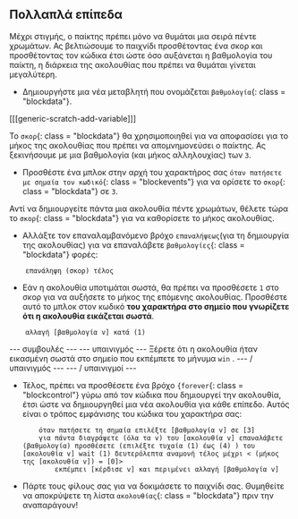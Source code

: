 ## Πολλαπλά επίπεδα

Μέχρι στιγμής, ο παίκτης πρέπει μόνο να θυμάται μια σειρά πέντε χρωμάτων. Ας βελτιώσουμε το παιχνίδι προσθέτοντας ένα σκορ και προσθέτοντας τον κώδικα έτσι ώστε όσο αυξάνεται η βαθμολογία του παίκτη, η διάρκεια της ακολουθίας που πρέπει να θυμάται γίνεται μεγαλύτερη.

+ Δημιουργήστε μια νέα μεταβλητή που ονομάζεται `βαθμολογία`{: class = "blockdata"}.

[[[generic-scratch-add-variable]]]

Το `σκορ`{: class = "blockdata"} θα χρησιμοποιηθεί για να αποφασίσει για το μήκος της ακολουθίας που πρέπει να απομνημονεύσει ο παίκτης. Ας ξεκινήσουμε με μια βαθμολογία (και μήκος αλληλουχίας) των `3`.

+ Προσθέστε ένα μπλοκ στην αρχή του χαρακτήρος σας `όταν πατήσετε με σημαία τον κωδικό`{: class = "blockevents"} για να ορίσετε το `σκορ`{: class = "blockdata"} σε `3`.

Αντί να δημιουργείτε πάντα μια ακολουθία πέντε χρωμάτων, θέλετε τώρα το `σκορ`{: class = "blockdata"} για να καθορίσετε το μήκος ακολουθίας.

+ Αλλάξτε τον επαναλαμβανόμενο βρόχο `επαναλήψεως`(για τη δημιουργία της ακολουθίας) για να επαναλάβετε `βαθμολογίες`{: class = "blockdata"} φορές:

```blocks
    επανάληψη (σκορ) τέλος
```

+ Εάν η ακολουθία υποτιμάται σωστά, θα πρέπει να προσθέσετε `1` στο σκορ για να αυξήσετε το μήκος της επόμενης ακολουθίας. Προσθέστε αυτό το μπλοκ στον κωδικό **του χαρακτήρα στο σημείο που γνωρίζετε ότι η ακολουθία εικάζεται σωστά**.

```blocks
    αλλαγή [βαθμολογία v] κατά (1)
```

\--- συμβουλές \--- \--- υπαινιγμός \--- Ξέρετε ότι η ακολουθία ήταν εικασμένη σωστά στο σημείο που εκπέμπετε το μήνυμα `win` . \--- / υπαινιγμός \--- \--- / υπαινιγμοί \---

+ Τέλος, πρέπει να προσθέσετε ένα βρόχο `{forever`{: class = "blockcontrol"} γύρω από τον κώδικα που δημιουργεί την ακολουθία, έτσι ώστε να δημιουργηθεί μια νέα ακολουθία για κάθε επίπεδο. Αυτός είναι ο τρόπος εμφάνισης του κώδικα του χαρακτήρα σας:
    
    ```blocks
        όταν πατήσετε τη σημαία επιλέξτε [βαθμολογία v] σε [3]
        για πάντα διαγράψετε (όλα τα v) του [ακολουθία v] επαναλάβετε (βαθμολογία) προσθέσετε (επιλέξτε τυχαία (1) έως (4) ) του [ακολουθία v] wait (1) δευτερόλεπτα αναμονή τέλος μέχρι < (μήκος της [ακολουθία v]) = [0]>
            εκπέμπει [κέρδισε v] και περιμένει αλλαγή [βαθμολογία v]
    ```

+ Πάρτε τους φίλους σας για να δοκιμάσετε το παιχνίδι σας. Θυμηθείτε να αποκρύψετε τη λίστα `ακολουθίας`{: class = "blockdata"} πριν την αναπαράγουν!
